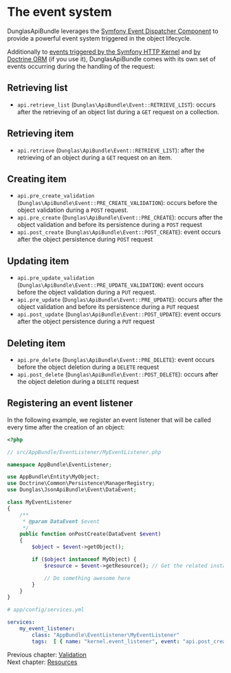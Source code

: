 # The event system

DunglasApiBundle leverages the [Symfony Event Dispatcher Component](http://symfony.com/doc/current/components/event_dispatcher/index.html)
to provide a powerful event system triggered in the object lifecycle.

Additionally to [events triggered by the Symfony HTTP Kernel](http://symfony.com/doc/current/components/http_kernel/introduction.html#creating-an-event-listener)
and [by Doctrine ORM](http://doctrine-orm.readthedocs.org/en/latest/reference/events.html#reference-events-lifecycle-events)
(if you use it), DunglasApiBundle comes with its own set of events occurring during the handling of the request:

## Retrieving list

- `api.retrieve_list` (`Dunglas\ApiBundle\Event::RETRIEVE_LIST`): occurs after the retrieving of an object list during a `GET` request on a collection.

## Retrieving item

- `api.retrieve` (`Dunglas\ApiBundle\Event::RETRIEVE_LIST`): after the retrieving of an object during a `GET` request on an item.

## Creating item

- `api.pre_create_validation` (`Dunglas\ApiBundle\Event::PRE_CREATE_VALIDATION`): occurs before the object validation during a `POST` request.
- `api.pre_create` (`Dunglas\ApiBundle\Event::PRE_CREATE`): occurs after the object validation and before its persistence during a `POST` request
- `api.post_create` (`Dunglas\ApiBundle\Event::POST_CREATE`): event occurs after the object persistence during `POST` request

## Updating item

- `api.pre_update_validation` (`Dunglas\ApiBundle\Event::PRE_UPDATE_VALIDATION`): event occurs before the object validation during a `PUT` request.
- `api.pre_update` (`Dunglas\ApiBundle\Event::PRE_UPDATE`): occurs after the object validation and before its persistence during a `PUT` request
- `api.post_update` (`Dunglas\ApiBundle\Event::POST_UPDATE`): event occurs after the object persistence during a `PUT` request

## Deleting item

- `api.pre_delete` (`Dunglas\ApiBundle\Event::PRE_DELETE`): event occurs before the object deletion during a `DELETE` request
- `api.post_delete` (`Dunglas\ApiBundle\Event::POST_DELETE`): occurs after the object deletion during a `DELETE` request

## Registering an event listener

In the following example, we register an event listener that will be called every time after the creation of an object:

```php
<?php

// src/AppBundle/EventListener/MyEventListener.php

namespace AppBundle\EventListener;

use AppBundle\Entity\MyObject;
use Doctrine\Common\Persistence\ManagerRegistry;
use Dunglas\JsonApiBundle\Event\DataEvent;

class MyEventListener
{
    /**
     * @param DataEvent $event
     */
    public function onPostCreate(DataEvent $event)
    {
        $object = $event->getObject();

        if ($object instanceof MyObject) {
            $resource = $event->getResource(); // Get the related instance of Dunglas\ApiBundle\Api\ResourceInterface

            // Do something awesome here
        }
    }
}
```

```yaml
# app/config/services.yml

services: 
    my_event_listener:
        class: "AppBundle\EventListener\MyEventListener"
        tags:  [ { name: "kernel.event_listener", event: "api.post_create", method: "onPostCreate" } ]
```

Previous chapter: [Validation](validation.md)<br>
Next chapter: [Resources](resources.md)
